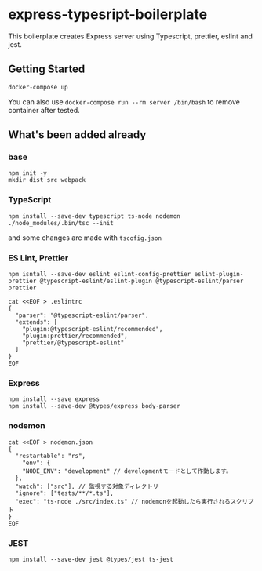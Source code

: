 # express-typesript-boilerplate
This boilerplate creates Express server using Typescript, prettier, eslint and jest.

## Getting Started
```
docker-compose up
```
You can also use `docker-compose run --rm server /bin/bash` to remove container after tested.

## What's been added already
### base
```
npm init -y 
mkdir dist src webpack
```

### TypeScript
```
npm install --save-dev typescript ts-node nodemon
./node_modules/.bin/tsc --init
```
and some changes are made with `tscofig.json`


### ES Lint, Prettier

```
npm isntall --save-dev eslint eslint-config-prettier eslint-plugin-prettier @typescript-eslint/eslint-plugin @typescript-eslint/parser prettier
```
```
cat <<EOF > .eslintrc
{
  "parser": "@typescript-eslint/parser",
  "extends": [
    "plugin:@typescript-eslint/recommended",
    "plugin:prettier/recommended",
    "prettier/@typescript-eslint"
  ]
}
EOF
```

### Express
```
npm install --save express
npm install --save-dev @types/express body-parser
```

### nodemon
```
cat <<EOF > nodemon.json
{
  "restartable": "rs",
    "env": {
    "NODE_ENV": "development" // developmentモードとして作動します。
  },
  "watch": ["src"], // 監視する対象ディレクトリ
  "ignore": ["tests/**/*.ts"],
  "exec": "ts-node ./src/index.ts" // nodemonを起動したら実行されるスクリプト
}
EOF
```

### JEST
```
npm install --save-dev jest @types/jest ts-jest
```